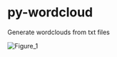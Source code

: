 # py-wordcloud
Generate wordclouds from txt files


![Figure_1](https://user-images.githubusercontent.com/62355596/180894345-59da27d8-133d-417d-a914-6d03498e5c3f.png)
